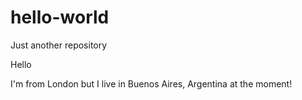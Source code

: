 # hello-world
Just another repository 

Hello

I'm from London but I live in Buenos Aires, Argentina at the moment! 
